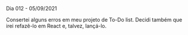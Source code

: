 Dia 012 - 05/09/2021

Consertei alguns erros em meu projeto de To-Do list. Decidi também que irei refazê-lo em React e, talvez, lançá-lo.